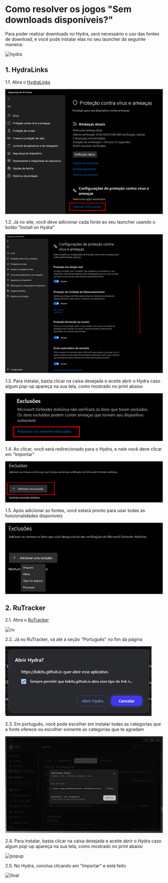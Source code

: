 # Como resolver os jogos "Sem downloads disponíveis?"

Para poder realizar downloads no Hydra, será necessário o uso das fontes de download, e você pode instalar elas no seu launcher da seguinte maneira:

![hydra](assets/howto/7-1.png)

## 1. HydraLinks

1.1. Abra o [HydraLinks](https://hydralinks.cloud/)

![hydralinks](assets/7-2.png)

1.2. Já no site, você deve adicionar cada fonte ao seu launcher usando o botão "Install on Hydra"

![install](assets/7-3.png)

1.3. Para instalar, basta clicar na caixa desejada e aceite abrir o Hydra caso algum pop-up apareça na sua tela, como mostrado no print abaixo

![popup](assets/7-4.png)

1.4. Ao clicar, você será redirecionado para o Hydra, e nele você deve clicar em "Importar"

![import](assets/7-5.png)

1.5. Após adicionar as fontes, você estará pronto para usar todas as funcionalidades disponíveis

![final](assets/7-6.png)

## 2. RuTracker

2.1. Abra o [RuTracker](https://kekitu.github.io/)

![ru](assets/rutracker/7-8.png)

2.2. Já no RuTracker, vá até a seção "Português" no fim da página

![pt](assets/7-9.png)

2.3. Em português, você pode escolher em instalar todas as categorias que a fonte oferece ou escolher somente as categorias que te agradam

![cat](assets/7-10.png)

2.4. Para instalar, basta clicar na caixa desejada e aceite abrir o Hydra caso algum pop-up apareça na sua tela, como mostrado no print abaixo

![popup](assets/7-11.png)

2.5. No Hydra, conclua clicando em "Importar" e está feito

![final](assets/rutracker/7-12.png)

